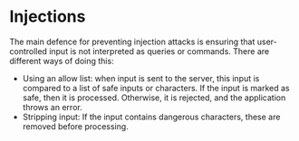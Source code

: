 # Injections

The main defence for preventing injection attacks is ensuring that user-controlled input is not interpreted as queries or commands. There are different ways of doing this:

* Using an allow list: when input is sent to the server, this input is compared to a list of safe inputs or characters. If the input is marked as safe, then it is processed. Otherwise, it is rejected, and the application throws an error.
* Stripping input: If the input contains dangerous characters, these are removed before processing.
